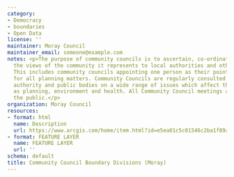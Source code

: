 ```yaml
---
category:
- Democracy
- boundaries
- Open Data
license: ''
maintainer: Moray Council
maintainer_email: someone@example.com
notes: <p>The purpose of community councils is to ascertain, co-ordinate and express
  the views of the community it represents to local authorities and other pubic bodies.
  This includes community councils appointing one person as their point of contact
  for all planning matters. Community Councils are regularly consulted by the local
  authority and public bodies on a wide range of issues which affect their area, such
  as planning, environment and health. All Community Council meetings are open to
  the public.</p>
organization: Moray Council
resources:
- format: html
  name: Description
  url: https://www.arcgis.com/home/item.html?id=e5ea01c5c01546c2ba1f89ae3e792010
- format: FEATURE LAYER
  name: FEATURE LAYER
  url: ''
schema: default
title: Community Council Boundary Divisions (Moray)
---
```


